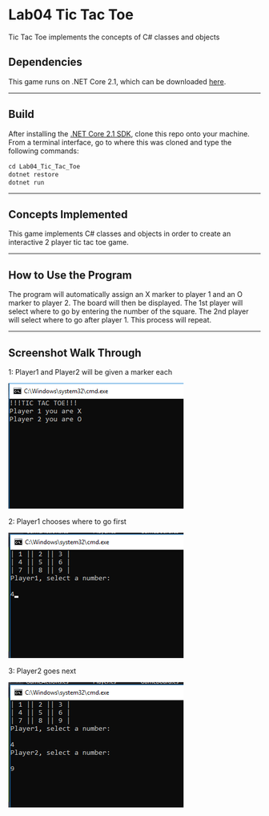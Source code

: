 # Lab04 Tic Tac Toe
Tic Tac Toe implements the concepts of C# classes and objects

## Dependencies
This game runs on .NET Core 2.1, which can be downloaded [here](https://www.microsoft.com/net/download/macos).

---
## Build
After installing the [.NET Core 2.1 SDK](https://www.microsoft.com/net/download/macos), clone this repo onto your machine. From a terminal interface, go to where this was cloned and type the following commands:

```
cd Lab04_Tic_Tac_Toe
dotnet restore
dotnet run
```
---
## Concepts Implemented
This game implements C# classes and objects in order 
to create an interactive 2 player tic tac toe game.

---
## How to Use the Program
The program will automatically assign an X marker to player 1
and an O marker to player 2.
The board will then be displayed.
The 1st player will select where to go 
by entering the number of the square.
The 2nd player will select where to go after player 1.
This process will repeat.

---

## Screenshot Walk Through
1: Player1 and Player2 will be given a marker each

![Initial View](TicTacToe/assets/initialView.png)

2: Player1 chooses where to go first

![Player 1 chooses](TicTacToe/assets/player1.png)

3: Player2 goes next

![Player 2 chooses](TicTacToe/assets/player2.png)
